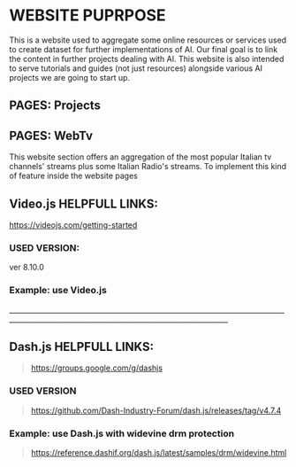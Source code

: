 # WEBSITE PUPRPOSE
This is a website used to aggregate some online resources or services used to create dataset for further implementations of AI.
Our final goal is to link the content in further projects dealing with AI.
This website is also intended to serve tutorials and guides (not just resources) alongside various AI projects we are going to start up.

## PAGES: Projects
<to do>

## PAGES: WebTv
This website section offers an aggregation of the most popular Italian tv channels' streams plus some Italian Radio's streams. 
To implement this kind of feature inside the website pages 

## Video.js HELPFULL LINKS:
https://videojs.com/getting-started

### USED VERSION:
ver 8.10.0

### Example: use Video.js
<to do>
____________________________________________________________________________________________________________________________________________
  
## Dash.js HELPFULL LINKS:
> https://groups.google.com/g/dashjs

### USED VERSION
> https://github.com/Dash-Industry-Forum/dash.js/releases/tag/v4.7.4

### Example: use Dash.js with widevine drm protection
> https://reference.dashif.org/dash.js/latest/samples/drm/widevine.html

